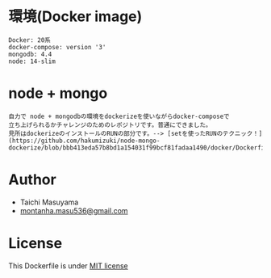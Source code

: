 # 環境(Docker image)
```
Docker: 20系
docker-compose: version '3'
mongodb: 4.4
node: 14-slim
```

# node + mongo
```
自力で node + mongodbの環境をdockerizeを使いながらdocker-composeで
立ち上げられるかチャレンジのためのレポジトリです。普通にできました。
見所はdockerizeのインストールのRUNの部分です。--> [setを使ったRUNのテクニック！](https://github.com/hakumizuki/node-mongo-dockerize/blob/bbb413eda57b8bd1a154031f99bcf81fadaa1490/docker/Dockerfile#L18)
```


# Author
* Taichi Masuyama
* montanha.masu536@gmail.com

# License
This Dockerfile is under [MIT license](https://en.wikipedia.org/wiki/MIT_License)
